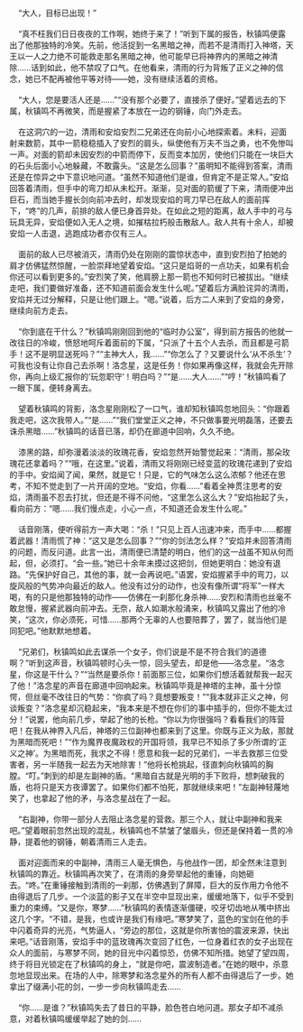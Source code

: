 <br/>    “大人，目标已出现！”
<br/>
<br/>    “真不枉我们日日夜夜的工作啊，她终于来了！”听到下属的报告，秋镇鸣便露出了他那独特的冷笑。先前，他活捉到一名黑暗之神，而若不是清雨打入神塔，天王以一人之力绝不可能救走那名黑暗之神，他可能早已将神界内的黑暗之神清除……话到如此，他不禁叹了口气。在他看来，清雨的行为背叛了正义之神的信念，她已不配再被他平等对待——她，没有继续活着的资格。
<br/>
<br/>    “大人，您是要活人还是……”“没有那个必要了，直接杀了便好。”望着远去的下属，秋镇鸣不再微笑，而是握紧了本放在一边的钢锤，向门外走去。
<br/>
<br/>    在这洞穴的一边，清雨和安焰安烈二兄弟还在向前小心地探索着。未料，迎面射来数箭，其中一箭稳稳插入了安烈的肩头，纵使他有万夫不当之勇，也不免惨叫一声。对面的箭却未因安烈的中箭而停下，反而变本加厉，使他们只能在一块巨大的石头后面小心地躲藏，不敢露头。“这是怎么回事？”虽明知不能得到答案，清雨还是在惊异之中下意识地问道。“虽然不知道他们是谁，但肯定不是正常人。”安焰回答着清雨，但手中的弯刀却从未松开。渐渐，见对面的箭缓了下来，清雨便冲出巨石，而当她手握长剑向前冲去时，却发现安焰的弯刀早已在敌人的面前挥下，“咚”的几声，前排的敌人便已身首异处。在如此之短的距离，敌人手中的弓与玩具无异，安焰便如入无人之境，如摧枯拉朽般击散敌人。敌人共有十余人，却被安焰一人击退，逃跑成功者亦仅有三人。
<br/>
<br/>    面前的敌人已尽被消灭，清雨仍处在刚刚的震惊状态中，直到安烈拍了拍她的肩才仿佛猛然惊醒，一脸崇拜地望着安焰。“这只是焰哥的一点功夫，如果有机会你还可以看到更多的。”安烈笑了笑，他肩膀上那一箭也不知何时已被拔出。“继续走吧，我们要做好准备，还不知道前面会发生什么呢。”望着后方满脸诧异的清雨，安焰并无过分解释，只是让他们跟上。“嗯。”说着，后方二人来到了安焰的身旁，继续向前方走去。
<br/>
<br/>    “你到底在干什么？”秋镇鸣刚刚回到他的“临时办公室”，得到前方报告的他就一改往日的冷峻，愤怒地呵斥着面前的下属，“只派了十五个人去杀，而且都是弓箭手！这不是明显送死吗？”“主神大人，我……”“你怎么了？又要说什么‘从不杀生’？可我也没有让你自己去杀啊！洛念星，这是任务！你如果再像这样，我就会先开除你，再向上级汇报你的‘玩忽职守’！明白吗？”“是……大人……”“哼！”秋镇鸣看了一眼下属，便转身离去。
<br/>
<br/>    望着秋镇鸣的背影，洛念星刚刚松了一口气，谁却知秋镇鸣忽地回头：“你跟着我走吧，这次我带人。”“是……”“我们堂堂正义之神，不只做事要光明磊落，还要去诛杀黑暗……”秋镇鸣的话音已落，却仍在廊道中回响，久久不绝。
<br/>
<br/>    漆黑的路，却弥漫着淡淡的玫瑰花香，安焰忽然开始警觉起来：“清雨，那朵玫瑰花还拿着吗？”“哦，在这里。”说着，清雨又将刚刚已经变蓝的玫瑰花递到了安焰的手中。安焰闻了闻，果然，就是它！只是，它的气味怎么这么浓郁？他还在思考，不知不觉走到了一片开阔的空地。“安焰，你看……”看着全神贯注思考的安焰，清雨虽不忍去打扰，但还是不得不问他，“这里怎么这么大？”安焰抬起了头，看向前方：“嗯……我们慢点走，小心一点，不知道还会发生什么呢。”
<br/>
<br/>    话音刚落，便听得前方一声大喝：“杀！”只见上百人迅速冲来，而手中……都握着武器！清雨慌了神：“这又是怎么回事？”“你的剑法怎么样？”安焰并未回答清雨的问题，而反问道。此言一出，清雨便已清楚的明白，他们的这一战虽不知从何而起，但，必须打。“会一些。”她已十余年未摸过这把剑，但她更明白：她没有退路。“先保护好自己，其他的事，就一会再说吧。”语罢，安焰握紧手中的弯刀，以旋风般的气势冲向最近的敌人。他没有过分的动作，也没有像所谓“将军”一样大喝，有的只是他那独特的动作——仿佛在一刹那化身杀神……安烈和清雨也丝毫不敢怠慢，握紧武器向前冲去。无奈，敌人如潮水般涌来，秋镇鸣又露出了他的冷笑，“这次，你必须死，可惜……那两个无辜的人也要陪葬了，罢了，就当他们是同犯吧。”他默默地想着。
<br/>
<br/>    “兄弟们，秋镇鸣如此去谋杀一个女子，你们说是不是不符合我们的道德啊？”听到这声音，秋镇鸣顿时心头一惊，回头望去，却是他——洛念星。“洛念星，你这是干什么？”“当然是要杀你！前面那三位，如果你们想活着就帮我一起灭了他！”洛念星的声音在廊道中回响起来。秋镇鸣毕竟是神塔的主神，虽十分惊愕，但丝毫不改往日的气势：“你疯了吗？竟想要叛变！”“我本就非正义之神，何谈叛变？”洛念星却沉稳起来，“我本来是不想在你们的事中插手的，但你不能太过分！”说罢，他向前几步，举起了他的长枪。“你以为你很强吗？看看我们的阵营吧！在我从神界入凡后，神塔的三位副神也都来到了这里。你既与正义为敌，那就为黑暗而死吧！”“作为魔界夜魔政权的开国将领，我早已不知杀了多少所谓的‘正义之神’。为黑暗而死，我求之不得！愿意和我一起的兄弟们，一半去救那三位受害者，另一半随我一起去为天地除害！”他将长枪挑起，径直刺向秋镇鸣的胸膛。“叮。”刺到的却是左副神的盾。“黑暗自古就是光明的手下败将，想刺破我的盾，也将只是天方夜谭罢了。如果你们都不怕死，那就继续来吧！”左副神轻蔑地笑了，也拿起了他的矛，与洛念星战在了一起。
<br/>
<br/>    “右副神，你带一部分人去阻止洛念星的营救。那三个人，就让中副神和我来吧。”望着眼前忽然出现的混乱，秋镇鸣也不禁皱了皱眉头，但还是保持着一贯的冷静，提着他的钢锤，朝着清雨三人走去。
<br/>
<br/>    面对迎面而来的中副神，清雨三人毫无惧色，与他战作一团，却全然未注意到秋镇鸣的靠近。秋镇鸣再次笑了，在清雨的身旁举起他的重锤，向她砸去。“咚。”在重锤接触到清雨的一刹那，仿佛遇到了屏障，巨大的反作用力令他不由得退后了几步。一个淡蓝的影子又在半空中显现出来，缓缓地落下，似乎不受到重力的束缚。“又是你，寒梦……”秋镇鸣的表情逐渐僵硬，咬牙切齿地从嘴中挤出这几个字。“不错，是我，也或许是我们有缘吧。”寒梦笑了，蓝色的宝剑在他的手中闪着奇异的光亮，气势逼人，“旁边的那位，这就是你所害怕的震波来源，快出来吧。”话音刚落，安焰手中的蓝玫瑰再次变回了红色，一位身着红衣的女子出现在众人的面前，与寒梦不同，她的目光中闪着惊恐，仿佛不知所措。她望了望四周，终于将目光锁定在了秋镇鸣的身上，“就是你吧，震波制造者。”在她的眼中，杀意忽地显现出来。在场的人中，除寒梦和洛念星外的所有人都不由得退后了一步。她拿出了缀满小花的剑，一步一步向秋镇鸣走去……
<br/>
<br/>    “你……是谁？”秋镇鸣失去了昔日的平静，脸色苍白地问道。那女子却不减杀意，对着秋镇鸣缓缓举起了她的剑……
